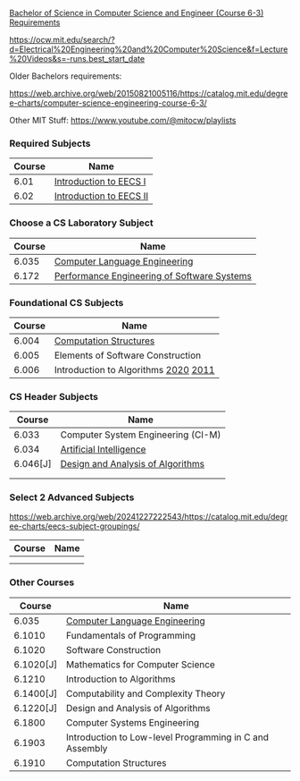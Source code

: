 
[Bachelor of Science in Computer Science and Engineer (Course 6-3) Requirements](https://catalog.mit.edu/schools/engineering/electrical-engineering-computer-science/#SB6-3)

https://ocw.mit.edu/search/?d=Electrical%20Engineering%20and%20Computer%20Science&f=Lecture%20Videos&s=-runs.best_start_date

Older Bachelors requirements:

https://web.archive.org/web/20150821005116/https://catalog.mit.edu/degree-charts/computer-science-engineering-course-6-3/

Other MIT Stuff:
https://www.youtube.com/@mitocw/playlists

### Required Subjects
| Course | Name                                                                                                                                    |
| ------ | --------------------------------------------------------------------------------------------------------------------------------------- |
| 6.01   | [Introduction to EECS I](https://ocw.mit.edu/courses/6-01sc-introduction-to-electrical-engineering-and-computer-science-i-spring-2011/) |
| 6.02   | [Introduction to EECS II](https://ocw.mit.edu/courses/6-02-introduction-to-eecs-ii-digital-communication-systems-fall-2012/)            |

### Choose a CS Laboratory Subject
| Course | Name                                                                                                                                    |
| ------ | --------------------------------------------------------------------------------------------------------------------------------------- |
| 6.035  | [Computer Language Engineering](https://ocw.mit.edu/courses/6-035-computer-language-engineering-sma-5502-fall-2005/)                    |
| 6.172  | [Performance Engineering of Software Systems](https://ocw.mit.edu/courses/6-172-performance-engineering-of-software-systems-fall-2018/) |

### Foundational CS Subjects
| Course | Name                                                                                                                                                                                         |
| ------ | -------------------------------------------------------------------------------------------------------------------------------------------------------------------------------------------- |
| 6.004  | [Computation Structures](https://ocw.mit.edu/courses/6-004-computation-structures-spring-2017/)                                                                                              |
| 6.005  | Elements of Software Construction                                                                                                                                                            |
| 6.006  | Introduction to Algorithms [2020](https://ocw.mit.edu/courses/6-006-introduction-to-algorithms-spring-2020/) [2011](https://ocw.mit.edu/courses/6-006-introduction-to-algorithms-fall-2011/) |

### CS Header Subjects
| Course   | Name                                                                                                                   |
| -------- | ---------------------------------------------------------------------------------------------------------------------- |
| 6.033    | Computer System Engineering (CI-M)                                                                                     |
| 6.034    | [Artificial Intelligence](https://ocw.mit.edu/courses/6-034-artificial-intelligence-fall-2010/)                        |
| 6.046[J] | [Design and Analysis of Algorithms](https://ocw.mit.edu/courses/6-046j-design-and-analysis-of-algorithms-spring-2015/) |
|          |                                                                                                                        |
|          |                                                                                                                        |

### Select 2 Advanced Subjects

https://web.archive.org/web/20241227222543/https://catalog.mit.edu/degree-charts/eecs-subject-groupings/

| Course | Name |
| ------ | ---- |
|        |      |
|        |      |

### Other Courses
| Course    | Name                                                                                                                 |
| --------- | -------------------------------------------------------------------------------------------------------------------- |
| 6.035     | [Computer Language Engineering](https://ocw.mit.edu/courses/6-035-computer-language-engineering-sma-5502-fall-2005/) |
| 6.1010    | Fundamentals of Programming                                                                                          |
| 6.1020    | Software Construction                                                                                                |
| 6.1020[J] | Mathematics for Computer Science                                                                                     |
| 6.1210    | Introduction to Algorithms                                                                                           |
| 6.1400[J] | Computability and Complexity Theory                                                                                  |
| 6.1220[J] | Design and Analysis of Algorithms                                                                                    |
| 6.1800    | Computer Systems Engineering                                                                                         |
| 6.1903    | Introduction to Low-level Programming in C and Assembly                                                              |
| 6.1910    | Computation Structures                                                                                               |